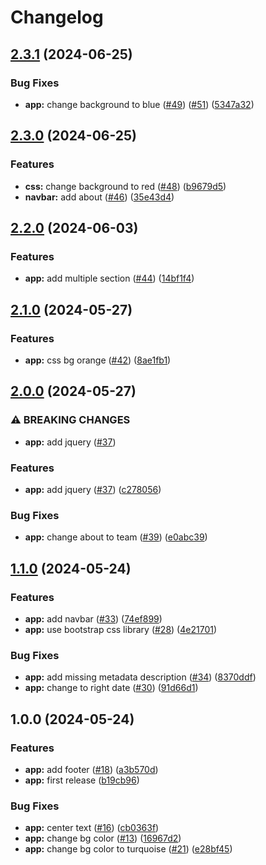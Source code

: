 # Changelog

## [2.3.1](https://github.com/zaap59/sandbox-release/compare/v2.3.0...v2.3.1) (2024-06-25)


### Bug Fixes

* **app:** change background to blue ([#49](https://github.com/zaap59/sandbox-release/issues/49)) ([#51](https://github.com/zaap59/sandbox-release/issues/51)) ([5347a32](https://github.com/zaap59/sandbox-release/commit/5347a3220af454c9054cea1c67b3e30240a202ac))

## [2.3.0](https://github.com/zaap59/sandbox-release/compare/v2.2.0...v2.3.0) (2024-06-25)


### Features

* **css:** change background to red ([#48](https://github.com/zaap59/sandbox-release/issues/48)) ([b9679d5](https://github.com/zaap59/sandbox-release/commit/b9679d5e9bc0d58abd2751fde83f3e59e5b9bf90))
* **navbar:** add about ([#46](https://github.com/zaap59/sandbox-release/issues/46)) ([35e43d4](https://github.com/zaap59/sandbox-release/commit/35e43d4b22a531411d628e84fd770864384485b9))

## [2.2.0](https://github.com/zaap59/sandbox-release/compare/v2.1.0...v2.2.0) (2024-06-03)


### Features

* **app:** add multiple section ([#44](https://github.com/zaap59/sandbox-release/issues/44)) ([14bf1f4](https://github.com/zaap59/sandbox-release/commit/14bf1f4206530b5728c250a07ac4d540aedc4565))

## [2.1.0](https://github.com/zaap59/sandbox-release/compare/v2.0.0...v2.1.0) (2024-05-27)


### Features

* **app:** css bg orange ([#42](https://github.com/zaap59/sandbox-release/issues/42)) ([8ae1fb1](https://github.com/zaap59/sandbox-release/commit/8ae1fb13bf7946342fa1418fd668b6f424ffad7c))

## [2.0.0](https://github.com/zaap59/sandbox-release/compare/v1.1.0...v2.0.0) (2024-05-27)


### ⚠ BREAKING CHANGES

* **app:** add jquery ([#37](https://github.com/zaap59/sandbox-release/issues/37))

### Features

* **app:** add jquery ([#37](https://github.com/zaap59/sandbox-release/issues/37)) ([c278056](https://github.com/zaap59/sandbox-release/commit/c278056436f47dafe1b1968df90afa47e8e0cca6))


### Bug Fixes

* **app:** change about to team ([#39](https://github.com/zaap59/sandbox-release/issues/39)) ([e0abc39](https://github.com/zaap59/sandbox-release/commit/e0abc39450dead1e8aac67ca3759de92703ac2a6))

## [1.1.0](https://github.com/zaap59/sandbox-release/compare/v1.0.0...v1.1.0) (2024-05-24)


### Features

* **app:** add navbar ([#33](https://github.com/zaap59/sandbox-release/issues/33)) ([74ef899](https://github.com/zaap59/sandbox-release/commit/74ef899841e86f9834d3381aef8a4ad512c20045))
* **app:** use bootstrap css library ([#28](https://github.com/zaap59/sandbox-release/issues/28)) ([4e21701](https://github.com/zaap59/sandbox-release/commit/4e217013effe4ead09d36ac8c1975076ac29c310))


### Bug Fixes

* **app:** add missing metadata description ([#34](https://github.com/zaap59/sandbox-release/issues/34)) ([8370ddf](https://github.com/zaap59/sandbox-release/commit/8370ddf12444cd2503bb4e25bae0e16c12af061f))
* **app:** change to right date ([#30](https://github.com/zaap59/sandbox-release/issues/30)) ([91d66d1](https://github.com/zaap59/sandbox-release/commit/91d66d17f021abd60db53679632b7d3625b397d2))

## 1.0.0 (2024-05-24)


### Features

* **app:** add footer ([#18](https://github.com/zaap59/sandbox-release/issues/18)) ([a3b570d](https://github.com/zaap59/sandbox-release/commit/a3b570d8d800e76f20d4886056a40448c50ef0ea))
* **app:** first release ([b19cb96](https://github.com/zaap59/sandbox-release/commit/b19cb96a4f6962e91f81d226311ddb13e34dc55e))


### Bug Fixes

* **app:** center text ([#16](https://github.com/zaap59/sandbox-release/issues/16)) ([cb0363f](https://github.com/zaap59/sandbox-release/commit/cb0363fe091e1e809027cb8cb0f8a9994c94112d))
* **app:** change bg color ([#13](https://github.com/zaap59/sandbox-release/issues/13)) ([16967d2](https://github.com/zaap59/sandbox-release/commit/16967d24abc01f662c99a31b125df41019433c61))
* **app:** change bg color to turquoise ([#21](https://github.com/zaap59/sandbox-release/issues/21)) ([e28bf45](https://github.com/zaap59/sandbox-release/commit/e28bf453a2b0ddce0e8df80b24d8f06066a6f8b2))
